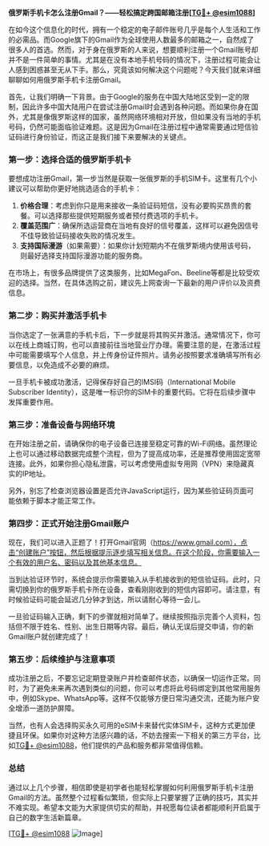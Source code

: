 **俄罗斯手机卡怎么注册Gmail？——轻松搞定跨国邮箱注册[[TG💪+ @esim1088](https://t.me/s/esim1088)]**

在如今这个信息化的时代，拥有一个稳定的电子邮件账号几乎是每个人生活和工作的必需品。而Google旗下的Gmail作为全球使用人数最多的邮箱之一，自然成了很多人的首选。然而，对于身在俄罗斯的人来说，想要顺利注册一个Gmail账号却并不是一件简单的事情。尤其是在没有本地手机号码的情况下，注册过程可能会让人感到困惑甚至无从下手。那么，究竟该如何解决这个问题呢？今天我们就来详细聊聊如何用俄罗斯手机卡注册Gmail。

首先，让我们明确一下背景。由于Google的服务在中国大陆地区受到一定的限制，因此许多中国大陆用户在尝试注册Gmail时会遇到各种问题。而如果你身在国外，尤其是像俄罗斯这样的国家，虽然网络环境相对开放，但如果没有当地的手机号码，仍然可能面临验证难题。这是因为Gmail在注册过程中通常需要通过短信验证码进行身份验证，而这正是我们接下来要解决的关键点。

### **第一步：选择合适的俄罗斯手机卡**

要想成功注册Gmail，第一步当然是获取一张俄罗斯的手机SIM卡。这里有几个小建议可以帮助你更好地挑选适合的手机卡：

1. **价格合理**：考虑到你只是用来接收一条验证码短信，没有必要购买昂贵的套餐。可以选择那些提供短期服务或者预付费选项的手机卡。
2. **覆盖范围广**：确保所选运营商在当地有良好的信号覆盖，这样可以避免因信号不佳导致验证码接收失败的情况发生。
3. **支持国际漫游**（如果需要）：如果你计划短期内不在俄罗斯境内使用该号码，则最好选择支持国际漫游功能的服务商。

在市场上，有很多品牌提供了这类服务，比如MegaFon、Beeline等都是比较受欢迎的选择。当然，在具体选购之前，建议先上网查询一下最新的用户评价以及资费信息。

### **第二步：购买并激活手机卡**

当你选定了一张满意的手机卡后，下一步就是将其购买并激活。通常情况下，你可以在线上商城订购，也可以直接前往当地营业厅办理。需要注意的是，在激活过程中可能需要填写个人信息，并上传身份证件照片。请务必按照要求准确填写所有必要信息，以免造成不必要的麻烦。

一旦手机卡被成功激活，记得保存好自己的IMSI码（International Mobile Subscriber Identity），这是唯一标识你的SIM卡的重要代码。它将在后续步骤中发挥重要作用。

### **第三步：准备设备与网络环境**

在开始注册之前，请确保你的电子设备已连接至稳定可靠的Wi-Fi网络。虽然理论上也可以通过移动数据完成整个流程，但为了提高成功率，还是推荐使用固定宽带连接。此外，如果你担心隐私泄露，可以考虑使用虚拟专用网（VPN）来隐藏真实的IP地址。

另外，别忘了检查浏览器设置是否允许JavaScript运行，因为某些验证码页面可能依赖于脚本才能正常工作。

### **第四步：正式开始注册Gmail账户**

现在，我们可以进入正题了！打开Gmail官网（https://www.gmail.com），点击“创建账户”按钮，然后根据提示逐步填写相关信息。在这个阶段，你需要输入一个有效的用户名、密码以及其他基本信息。

当到达验证环节时，系统会提示你需要输入从手机接收到的短信验证码。此时，只需切换到你的俄罗斯手机卡所在设备，查看刚刚收到的短信内容即可。请注意，有时候验证码可能会延迟几分钟才到达，所以请耐心等待一会儿。

一旦验证码输入正确，剩下的步骤就相对简单了。继续按照指示完善个人资料，包括但不限于姓名、性别、出生日期等内容。最后，确认无误后提交申请，你的新Gmail账户就创建完成了！

### **第五步：后续维护与注意事项**

成功注册之后，不要忘记定期登录账户并检查邮件状态，以确保一切运作正常。同时，为了避免未来再次遇到类似的问题，你可以考虑将此号码绑定到其他常用服务中，例如Skype、WhatsApp等。这样不仅能够方便日常沟通交流，还能为账户安全增添一道防护屏障。

当然，也有人会选择购买永久可用的eSIM卡来替代实体SIM卡，这种方式更加便捷且环保。如果你对这种方法感兴趣的话，不妨去搜索一下相关的第三方平台，比如[TG💪+ @esim1088](https://t.me/s/esim1088)，他们提供的产品和服务都非常值得信赖。

### **总结**

通过以上几个步骤，相信即使是初学者也能轻松掌握如何利用俄罗斯手机卡注册Gmail的方法。虽然整个过程看似繁琐，但实际上只要掌握了正确的技巧，其实并不难实现。希望本文能为大家提供切实的帮助，并祝愿每位读者都能顺利开启属于自己的数字生活新篇章。

[[TG💪+ @esim1088](https://t.me/s/esim1088) ![Image](https://i.postimg.cc/4NQfJmqS/Snipaste-2025-05-13-00-14-12.png)]